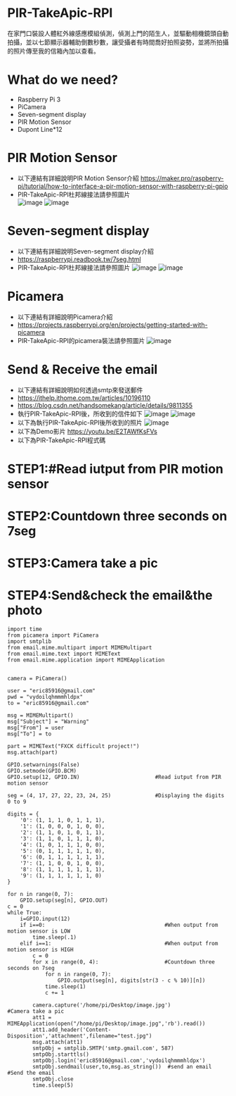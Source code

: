 # PIR-TakeApic-RPI
在家門口裝設人體紅外線感應模組偵測，偵測上門的陌生人，並驅動相機鏡頭自動拍攝，並以七節顯示器輔助倒數秒數，讓受攝者有時間喬好拍照姿勢，並將所拍攝的照片傳至我的信箱內加以查看。
# What do we need?
* Raspberry Pi 3
* PiCamera
* Seven-segment display
* PIR Motion Sensor
* Dupont Line*12
# PIR Motion Sensor
* 以下連結有詳細說明PIR Motion Sensor介紹
https://maker.pro/raspberry-pi/tutorial/how-to-interface-a-pir-motion-sensor-with-raspberry-pi-gpio
* PIR-TakeApic-RPI杜邦線接法請參照圖片  
![image](https://github.com/eric85916/PIR-TakeApic-RPI/blob/master/PIR1.jpg)
![image](https://github.com/eric85916/PIR-TakeApic-RPI/blob/master/PIR2.jpg)
# Seven-segment display
* 以下連結有詳細說明Seven-segment display介紹
* https://raspberrypi.readbook.tw/7seg.html
* PIR-TakeApic-RPI杜邦線接法請參照圖片
![image](https://github.com/eric85916/PIR-TakeApic-RPI/blob/master/7SEG1.jpg)
![image](https://github.com/eric85916/PIR-TakeApic-RPI/blob/master/7SEG2.jpg)
# Picamera
* 以下連結有詳細說明Picamera介紹
* https://projects.raspberrypi.org/en/projects/getting-started-with-picamera
* PIR-TakeApic-RPI的picamera裝法請參照圖片
![image](https://github.com/eric85916/PIR-TakeApic-RPI/blob/master/Picamera.jpg)
# Send & Receive the email
* 以下連結有詳細說明如何透過smtp來發送郵件
* https://ithelp.ithome.com.tw/articles/10196110
* https://blog.csdn.net/handsomekang/article/details/9811355
* 執行PIR-TakeApic-RPI後，所收到的信件如下
![image](https://github.com/eric85916/PIR-TakeApic-RPI/blob/master/ReceiveMail1.jpg)
![image](https://github.com/eric85916/PIR-TakeApic-RPI/blob/master/ReceiveMail2.jpg)
* 以下為執行PIR-TakeApic-RPI後所收到的照片
![image](https://github.com/eric85916/PIR-TakeApic-RPI/blob/master/ReceiveMail3.jpg)
* 以下為Demo影片
https://youtu.be/E2TAWfKsFVs
* 以下為PIR-TakeApic-RPI程式碼
# STEP1:#Read iutput from PIR motion sensor
# STEP2:Countdown three seconds on 7seg
# STEP3:Camera take a pic
# STEP4:Send&check the email&the photo 
```import RPi.GPIO as GPIO
import time
from picamera import PiCamera
import smtplib
from email.mime.multipart import MIMEMultipart
from email.mime.text import MIMEText
from email.mime.application import MIMEApplication


camera = PiCamera()

user = "eric85916@gmail.com"                
pwd = "vydoilqhmmmhldpx"
to = "eric85916@gmail.com"

msg = MIMEMultipart()
msg["Subject"] = "Warning"
msg["From"] = user
msg["To"] = to

part = MIMEText("FXCK difficult project!")
msg.attach(part)

GPIO.setwarnings(False)
GPIO.setmode(GPIO.BCM)
GPIO.setup(12, GPIO.IN)                        #Read iutput from PIR motion sensor

seg = (4, 17, 27, 22, 23, 24, 25)              #Displaying the digits 0 to 9

digits = {
    '0': (1, 1, 1, 0, 1, 1, 1),
    '1': (1, 0, 0, 0, 1, 0, 0),
    '2': (1, 1, 0, 1, 0, 1, 1),
    '3': (1, 1, 0, 1, 1, 1, 0),
    '4': (1, 0, 1, 1, 1, 0, 0),
    '5': (0, 1, 1, 1, 1, 1, 0),
    '6': (0, 1, 1, 1, 1, 1, 1),
    '7': (1, 1, 0, 0, 1, 0, 0),
    '8': (1, 1, 1, 1, 1, 1, 1),
    '9': (1, 1, 1, 1, 1, 1, 0)
}

for n in range(0, 7):
    GPIO.setup(seg[n], GPIO.OUT)
c = 0 
while True:
    i=GPIO.input(12)
    if i==0:                                      #When output from motion sensor is LOW
        time.sleep(.1)
    elif i==1:                                    #When output from motion sensor is HIGH
        c = 0
        for x in range(0, 4):                     #Countdown three seconds on 7seg
            for n in range(0, 7):
                GPIO.output(seg[n], digits[str(3 - c % 10)][n])
            time.sleep(1)
            c += 1
        
        camera.capture('/home/pi/Desktop/image.jpg')                 #Camera take a pic
        att1 = MIMEApplication(open("/home/pi/Desktop/image.jpg",'rb').read())
        att1.add_header('Content-Disposition','attachment',filename="test.jpg")
        msg.attach(att1)
        smtpObj = smtplib.SMTP('smtp.gmail.com', 587)
        smtpObj.starttls()
        smtpObj.login('eric85916@gmail.com','vydoilqhmmmhldpx')
        smtpObj.sendmail(user,to,msg.as_string())  #send an email   #Send the email
        smtpObj.close
        time.sleep(5)
